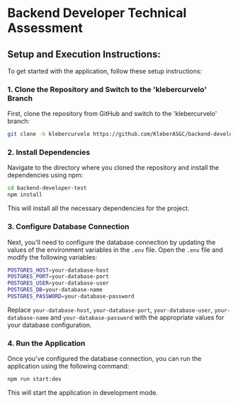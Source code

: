 # Backend Developer Technical Assessment

## Setup and Execution Instructions:

To get started with the application, follow these setup instructions:

### 1. Clone the Repository and Switch to the 'klebercurvelo' Branch

First, clone the repository from GitHub and switch to the 'klebercurvelo' branch:

```bash
git clone -b klebercurvelo https://github.com/KleberASGC/backend-developer-test.git
```

### 2. Install Dependencies

Navigate to the directory where you cloned the repository and install the dependencies using npm:

```bash
cd backend-developer-test
npm install
```

This will install all the necessary dependencies for the project.

### 3. Configure Database Connection

Next, you'll need to configure the database connection by updating the values of the environment variables in the `.env` file. Open the `.env` file and modify the following variables:

```bash
POSTGRES_HOST=your-database-host
POSTGRES_PORT=your-database-port
POSTGRES_USER=your-database-user
POSTGRES_DB=your-database-name
POSTGRES_PASSWORD=your-database-password
```

Replace `your-database-host`, `your-database-port`, `your-database-user`, `your-database-name` and `your-database-password` with the appropriate values for your database configuration.

### 4. Run the Application

Once you've configured the database connection, you can run the application using the following command:

```bash
npm run start:dev
```
This will start the application in development mode.
